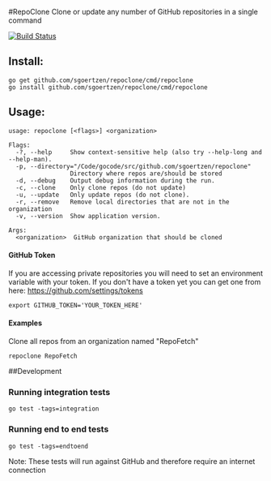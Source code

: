 #RepoClone
Clone or update any number of GitHub repositories in a single command

[![Build Status](https://travis-ci.org/sgoertzen/repoclone.svg?branch=master)](https://travis-ci.org/sgoertzen/repoclone)

## Install:
```
go get github.com/sgoertzen/repoclone/cmd/repoclone
go install github.com/sgoertzen/repoclone/cmd/repoclone
```

## Usage:
```
usage: repoclone [<flags>] <organization>

Flags:
  -?, --help     Show context-sensitive help (also try --help-long and --help-man).
  -p, --directory="/Code/gocode/src/github.com/sgoertzen/repoclone"
                 Directory where repos are/should be stored
  -d, --debug    Output debug information during the run.
  -c, --clone    Only clone repos (do not update)
  -u, --update   Only update repos (do not clone).
  -r, --remove   Remove local directories that are not in the organization
  -v, --version  Show application version.

Args:
  <organization>  GitHub organization that should be cloned
```
#### GitHub Token
If you are accessing private repositories you will need to set an environment variable with your token.  If you don't have a token yet you can get one from here: https://github.com/settings/tokens 
```
export GITHUB_TOKEN='YOUR_TOKEN_HERE'
```

#### Examples
Clone all repos from an organization named "RepoFetch"
```
repoclone RepoFetch 
```

##Development
### Running integration tests
```
go test -tags=integration
```
### Running end to end tests
```
go test -tags=endtoend
```
Note: These tests will run against GitHub and therefore require an internet connection